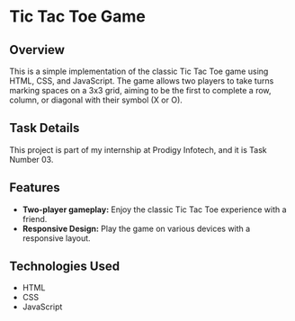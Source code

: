 # Tic Tac Toe Game

## Overview

This is a simple implementation of the classic Tic Tac Toe game using HTML, CSS, and JavaScript. The game allows two players to take turns marking spaces on a 3x3 grid, aiming to be the first to complete a row, column, or diagonal with their symbol (X or O).

## Task Details

This project is part of my internship at Prodigy Infotech, and it is Task Number 03.

## Features

- **Two-player gameplay:** Enjoy the classic Tic Tac Toe experience with a friend.
- **Responsive Design:** Play the game on various devices with a responsive layout.

## Technologies Used

- HTML
- CSS
- JavaScript


